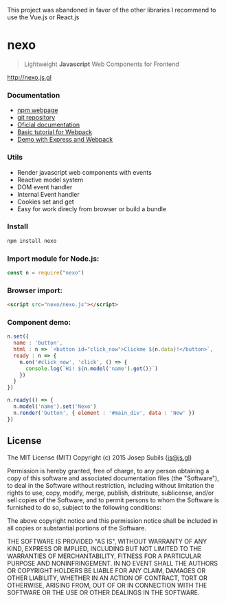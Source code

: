 This project was abandoned in favor of the other libraries
I recommend to use the Vue.js or React.js

# nexo
> Lightweight **Javascript** Web Components for Frontend

http://nexo.js.gl

### Documentation
* [npm webpage](https://www.npmjs.com/package/nexo)
* [git repository](https://github.com/warlock/nexo)
* [Oficial documentation](https://nexo.js.gl)
* [Basic tutorial for Webpack](https://warlock.gitbooks.io/nexo/component-loader.html)
* [Demo with Express and Webpack](https://github.com/warlock/nexoDemo)

### Utils
* Render javascript web components with events
* Reactive model system
* DOM event handler
* Internal Event handler
* Cookies set and get
* Easy for work direcly from browser or build a bundle


### Install
```sh
npm install nexo
```

### Import module for Node.js:
```javascript
const n = require("nexo")
```

### Browser import:
```html
<script src="nexo/nexo.js"></script>
```

### Component demo:
```javascript
n.set({
  name : 'button',
  html : n => `<button id="click_now">Clickme ${n.data}!</button>`,
  ready : n => {
    n.on('#click_now', 'click', () => {
      console.log(`Hi! ${n.model('name').get()}`)
    })
  }
})

n.ready(() => {
  n.model('name').set('Nexo')
  n.render('button', { element : '#main_div', data : 'Now' })
})
```

## License
The MIT License (MIT)
Copyright (c) 2015 Josep Subils (js@js.gl)

Permission is hereby granted, free of charge, to any person obtaining a copy of this software and associated documentation files (the "Software"), to deal in the Software without restriction, including without limitation the rights to use, copy, modify, merge, publish, distribute, sublicense, and/or sell copies of the Software, and to permit persons to whom the Software is furnished to do so, subject to the following conditions:

The above copyright notice and this permission notice shall be included in all copies or substantial portions of the Software.

THE SOFTWARE IS PROVIDED "AS IS", WITHOUT WARRANTY OF ANY KIND, EXPRESS OR IMPLIED, INCLUDING BUT NOT LIMITED TO THE WARRANTIES OF MERCHANTABILITY, FITNESS FOR A PARTICULAR PURPOSE AND NONINFRINGEMENT. IN NO EVENT SHALL THE AUTHORS OR COPYRIGHT HOLDERS BE LIABLE FOR ANY CLAIM, DAMAGES OR OTHER LIABILITY, WHETHER IN AN ACTION OF CONTRACT, TORT OR OTHERWISE, ARISING FROM, OUT OF OR IN CONNECTION WITH THE SOFTWARE OR THE USE OR OTHER DEALINGS IN THE SOFTWARE.
